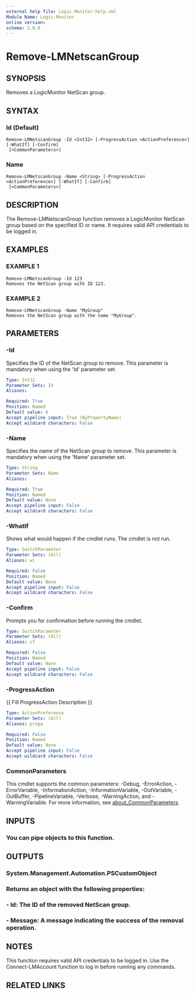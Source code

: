 ```yaml
---
external help file: Logic.Monitor-help.xml
Module Name: Logic.Monitor
online version:
schema: 2.0.0
---
```


# Remove-LMNetscanGroup

## SYNOPSIS
Removes a LogicMonitor NetScan group.

## SYNTAX

### Id (Default)
```
Remove-LMNetscanGroup -Id <Int32> [-ProgressAction <ActionPreference>] [-WhatIf] [-Confirm]
 [<CommonParameters>]
```

### Name
```
Remove-LMNetscanGroup -Name <String> [-ProgressAction <ActionPreference>] [-WhatIf] [-Confirm]
 [<CommonParameters>]
```

## DESCRIPTION
The Remove-LMNetscanGroup function removes a LogicMonitor NetScan group based on the specified ID or name.
It requires valid API credentials to be logged in.

## EXAMPLES

### EXAMPLE 1
```
Remove-LMNetscanGroup -Id 123
Removes the NetScan group with ID 123.
```

### EXAMPLE 2
```
Remove-LMNetscanGroup -Name "MyGroup"
Removes the NetScan group with the name "MyGroup".
```

## PARAMETERS

### -Id
Specifies the ID of the NetScan group to remove.
This parameter is mandatory when using the 'Id' parameter set.

```yaml
Type: Int32
Parameter Sets: Id
Aliases:

Required: True
Position: Named
Default value: 0
Accept pipeline input: True (ByPropertyName)
Accept wildcard characters: False
```

### -Name
Specifies the name of the NetScan group to remove.
This parameter is mandatory when using the 'Name' parameter set.

```yaml
Type: String
Parameter Sets: Name
Aliases:

Required: True
Position: Named
Default value: None
Accept pipeline input: False
Accept wildcard characters: False
```

### -WhatIf
Shows what would happen if the cmdlet runs.
The cmdlet is not run.

```yaml
Type: SwitchParameter
Parameter Sets: (All)
Aliases: wi

Required: False
Position: Named
Default value: None
Accept pipeline input: False
Accept wildcard characters: False
```

### -Confirm
Prompts you for confirmation before running the cmdlet.

```yaml
Type: SwitchParameter
Parameter Sets: (All)
Aliases: cf

Required: False
Position: Named
Default value: None
Accept pipeline input: False
Accept wildcard characters: False
```

### -ProgressAction
{{ Fill ProgressAction Description }}

```yaml
Type: ActionPreference
Parameter Sets: (All)
Aliases: proga

Required: False
Position: Named
Default value: None
Accept pipeline input: False
Accept wildcard characters: False
```

### CommonParameters
This cmdlet supports the common parameters: -Debug, -ErrorAction, -ErrorVariable, -InformationAction, -InformationVariable, -OutVariable, -OutBuffer, -PipelineVariable, -Verbose, -WarningAction, and -WarningVariable. For more information, see [about_CommonParameters](http://go.microsoft.com/fwlink/?LinkID=113216).

## INPUTS

### You can pipe objects to this function.
## OUTPUTS

### System.Management.Automation.PSCustomObject
### Returns an object with the following properties:
### - Id: The ID of the removed NetScan group.
### - Message: A message indicating the success of the removal operation.
## NOTES
This function requires valid API credentials to be logged in.
Use the Connect-LMAccount function to log in before running any commands.

## RELATED LINKS
